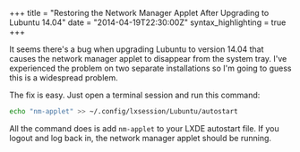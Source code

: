 +++
title = "Restoring the Network Manager Applet After Upgrading to Lubuntu 14.04"
date = "2014-04-19T22:30:00Z"
syntax_highlighting = true
+++

It seems there's a bug when upgrading Lubuntu to version 14.04 that causes the network manager applet to disappear from the system tray. I've experienced the problem on two separate installations so I'm going to guess this is a widespread problem.

The fix is easy. Just open a terminal session and run this command:

```bash
echo "nm-applet" >> ~/.config/lxsession/Lubuntu/autostart
```

All the command does is add `nm-applet` to your LXDE autostart file. If you logout and log back in, the network manager applet should be running.

